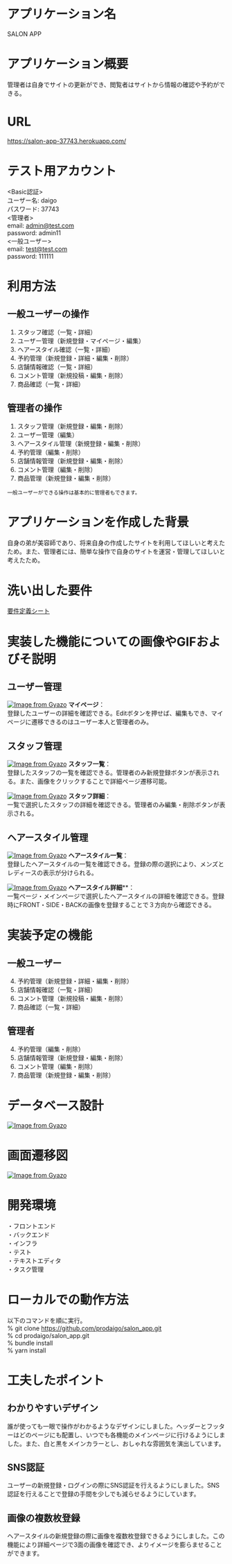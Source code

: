 # アプリケーション名
SALON APP

# アプリケーション概要
管理者は自身でサイトの更新ができ、閲覧者はサイトから情報の確認や予約ができる。

# URL
https://salon-app-37743.herokuapp.com/

# テスト用アカウント
<Basic認証><br>
ユーザー名: daigo<br>
パスワード: 37743<br>
<管理者><br>
email: admin@test.com<br>
password: admin11<br>
<一般ユーザー><br>
email: test@test.com<br>
password: 111111

# 利用方法
## 一般ユーザーの操作
1. スタッフ確認（一覧・詳細）
2. ユーザー管理（新規登録・マイページ・編集）
3. ヘアースタイル確認（一覧・詳細）
4. 予約管理（新規登録・詳細・編集・削除）
5. 店舗情報確認（一覧・詳細）
6. コメント管理（新規投稿・編集・削除）
7. 商品確認（一覧・詳細）

## 管理者の操作
1. スタッフ管理（新規登録・編集・削除）
2. ユーザー管理（編集）
3. ヘアースタイル管理（新規登録・編集・削除）
4. 予約管理（編集・削除）
5. 店舗情報管理（新規登録・編集・削除）
6. コメント管理（編集・削除）
7. 商品管理（新規登録・編集・削除）

`一般ユーザーができる操作は基本的に管理者もできます。`

# アプリケーションを作成した背景
自身の弟が美容師であり、将来自身の作成したサイトを利用してほしいと考えたため。また、管理者には、簡単な操作で自身のサイトを運営・管理してほしいと考えたため。

# 洗い出した要件
[要件定義シート](https://docs.google.com/spreadsheets/d/1n45_3zeO5tWZxsh5DOBQBWJfpO0x2fR3IhFojm1Klmk/edit#gid=982722306)


# 実装した機能についての画像やGIFおよびそ説明
## ユーザー管理
[![Image from Gyazo](https://i.gyazo.com/0a3c2b746a56b1f742f32739e9450565.png)](https://gyazo.com/0a3c2b746a56b1f742f32739e9450565)
**マイページ**：<br>登録したユーザーの詳細を確認できる。Editボタンを押せば、編集もでき、マイページに遷移できるのはユーザー本人と管理者のみ。

## スタッフ管理
[![Image from Gyazo](https://i.gyazo.com/01c37fedf50b3c709a90fd27e2e03ea9.jpg)](https://gyazo.com/01c37fedf50b3c709a90fd27e2e03ea9)
**スタッフ一覧**：<br>
登録したスタッフの一覧を確認できる。管理者のみ新規登録ボタンが表示される。また、画像をクリックすることで詳細ページ遷移可能。

[![Image from Gyazo](https://i.gyazo.com/b3e8892818cec6733687802b80a75f32.jpg)](https://gyazo.com/b3e8892818cec6733687802b80a75f32)
**スタッフ詳細**：<br>
一覧で選択したスタッフの詳細を確認できる。管理者のみ編集・削除ボタンが表示される。

## ヘアースタイル管理
[![Image from Gyazo](https://i.gyazo.com/9bfb9488fc5cc39448fa059a931ec7d6.jpg)](https://gyazo.com/9bfb9488fc5cc39448fa059a931ec7d6)
**ヘアースタイル一覧**：<br>
登録したヘアースタイルの一覧を確認できる。登録の際の選択により、メンズとレディースの表示が分けられる。

[![Image from Gyazo](https://i.gyazo.com/1b7f42fd3ab9a6626a54d0eb66bbac34.jpg)](https://gyazo.com/1b7f42fd3ab9a6626a54d0eb66bbac34)
**ヘアースタイル詳細****：<br>
一覧ページ・メインページで選択したヘアースタイルの詳細を確認できる。登録時にFRONT・SIDE・BACKの画像を登録することで３方向から確認できる。

# 実装予定の機能
## 一般ユーザー
4. 予約管理（新規登録・詳細・編集・削除）
5. 店舗情報確認（一覧・詳細）
6. コメント管理（新規投稿・編集・削除）
7. 商品確認（一覧・詳細）

## 管理者
4. 予約管理（編集・削除）
5. 店舗情報管理（新規登録・編集・削除）
6. コメント管理（編集・削除）
7. 商品管理（新規登録・編集・削除）

# データベース設計
[![Image from Gyazo](https://i.gyazo.com/51dd14190aeb574c987fdaf6d4d31144.png)](https://gyazo.com/51dd14190aeb574c987fdaf6d4d31144)

# 画面遷移図
[![Image from Gyazo](https://i.gyazo.com/3c9905e46346da357887cd8abab5f0ad.png)](https://gyazo.com/3c9905e46346da357887cd8abab5f0ad)

# 開発環境
・フロントエンド<br>
・バックエンド<br>
・インフラ<br>
・テスト<br>
・テキストエディタ<br>
・タスク管理

# ローカルでの動作方法
以下のコマンドを順に実行。<br>
% git clone https://github.com/prodaigo/salon_app.git<br>
% cd prodaigo/salon_app.git<br>
% bundle install<br>
% yarn install

# 工夫したポイント
## わかりやすいデザイン
誰が使っても一眼で操作がわかるようなデザインにしました。ヘッダーとフッターはどのページにも配置し、いつでも各機能のメインページに行けるようにしました。また、白と黒をメインカラーとし、おしゃれな雰囲気を演出しています。

## SNS認証
ユーザーの新規登録・ログインの際にSNS認証を行えるようにしました。SNS認証を行えることで登録の手間を少しでも減らせるようにしています。

## 画像の複数枚登録
ヘアースタイルの新規登録の際に画像を複数枚登録できるようにしました。この機能により詳細ページで3面の画像を確認でき、よりイメージを膨らませることができます。
